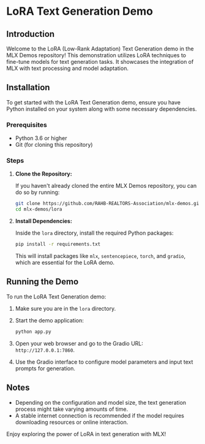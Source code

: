# LoRA Text Generation Demo

## Introduction

Welcome to the LoRA (Low-Rank Adaptation) Text Generation demo in the MLX Demos repository! This demonstration utilizes LoRA techniques to fine-tune models for text generation tasks. It showcases the integration of MLX with text processing and model adaptation.

## Installation

To get started with the LoRA Text Generation demo, ensure you have Python installed on your system along with some necessary dependencies.

### Prerequisites

- Python 3.6 or higher
- Git (for cloning this repository)

### Steps

1. **Clone the Repository:**

   If you haven't already cloned the entire MLX Demos repository, you can do so by running:

   ```bash
   git clone https://github.com/RAHB-REALTORS-Association/mlx-demos.git
   cd mlx-demos/lora
   ```

2. **Install Dependencies:**

   Inside the `lora` directory, install the required Python packages:

   ```bash
   pip install -r requirements.txt
   ```

   This will install packages like `mlx`, `sentencepiece`, `torch`, and `gradio`, which are essential for the LoRA demo.

## Running the Demo

To run the LoRA Text Generation demo:

1. Make sure you are in the `lora` directory.

2. Start the demo application:

   ```bash
   python app.py
   ```

3. Open your web browser and go to the Gradio URL: `http://127.0.0.1:7860`.

4. Use the Gradio interface to configure model parameters and input text prompts for generation.

## Notes

- Depending on the configuration and model size, the text generation process might take varying amounts of time.
- A stable internet connection is recommended if the model requires downloading resources or online interaction.

Enjoy exploring the power of LoRA in text generation with MLX!